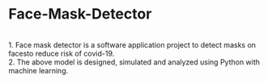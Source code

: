 # Face-Mask-Detector
<br>
1. Face mask detector is a software application project to detect masks on facesto reduce risk of
covid-19.<br>
2. The above model is designed, simulated and analyzed using Python with machine learning.
